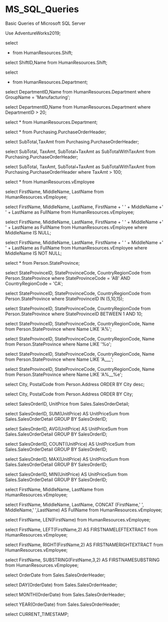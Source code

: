 # MS_SQL_Queries
Basic Queries of Microsoft SQL Server

Use AdventureWorks2019;

select 
* from HumanResources.Shift;

select ShiftID,Name
from HumanResources.Shift;

select
* from HumanResources.Department;

select DepartmentID,Name
 from HumanResources.Department where GroupName = 'Manufacturing';

 select DepartmentID,Name
 from HumanResources.Department where DepartmentID > 20;

 select *
 from HumanResources.Department;

 select *
 from Purchasing.PurchaseOrderHeader;

 select SubTotal,TaxAmt 
 from Purchasing.PurchaseOrderHeader;

 select SubTotal, TaxAmt, SubTotal+TaxAmt as SubTotalWithTaxAmt
 from Purchasing.PurchaseOrderHeader;

 select SubTotal, TaxAmt, SubTotal+TaxAmt as SubTotalWithTaxAmt
 from Purchasing.PurchaseOrderHeader where TaxAmt > 100;

 select *
 from HumanResources.vEmployee

 select FirstName, MiddleName, LastName 
 from HumanResources.vEmployee;

 select FirstName, MiddleName, LastName, FirstName + ' ' + MiddleName +' ' + LastName as FullName 
 from HumanResources.vEmployee;


 select FirstName, MiddleName, LastName, FirstName + ' ' + MiddleName +' ' + LastName as FullName 
 from HumanResources.vEmployee 
 where MiddleName IS NULL;

 select FirstName, MiddleName, LastName, FirstName + ' ' + MiddleName +' ' + LastName as FullName 
 from HumanResources.vEmployee 
 where MiddleName IS NOT NULL;

 select *
 from Person.StateProvince;

 select StateProvinceID, StateProvinceCode, CountryRegionCode
 from Person.StateProvince 
 where StateProvinceCode = 'AB' AND CountryRegionCode = 'CA';

 select StateProvinceID, StateProvinceCode, CountryRegionCode
 from Person.StateProvince 
 where StateProvinceID IN (5,10,15);

 select StateProvinceID, StateProvinceCode, CountryRegionCode
 from Person.StateProvince 
 where StateProvinceID BETWEEN 1 AND 10;

 select StateProvinceID, StateProvinceCode, CountryRegionCode, Name
 from Person.StateProvince 
 where Name LIKE 'A%';

 select StateProvinceID, StateProvinceCode, CountryRegionCode, Name
 from Person.StateProvince 
 where Name LIKE '%o';

 select StateProvinceID, StateProvinceCode, CountryRegionCode, Name
 from Person.StateProvince 
 where Name LIKE 'A___';

 select StateProvinceID, StateProvinceCode, CountryRegionCode, Name
 from Person.StateProvince 
 where Name LIKE 'A%__%e';

 select City, PostalCode
 from Person.Address 
 ORDER BY City desc;

 select City, PostalCode
 from Person.Address 
 ORDER BY City;

 select SalesOrderID, UnitPrice
 from Sales.SalesOrderDetail;

 select SalesOrderID, SUM(UnitPrice) AS UnitPriceSum
 from Sales.SalesOrderDetail 
 GROUP BY SalesOrderID;

 select SalesOrderID, AVG(UnitPrice) AS UnitPriceSum
 from Sales.SalesOrderDetail 
 GROUP BY SalesOrderID;

 select SalesOrderID, COUNT(UnitPrice) AS UnitPriceSum
 from Sales.SalesOrderDetail 
 GROUP BY SalesOrderID;

 select SalesOrderID, MAX(UnitPrice) AS UnitPriceSum
 from Sales.SalesOrderDetail 
 GROUP BY SalesOrderID;

 select SalesOrderID, MIN(UnitPrice) AS UnitPriceSum
 from Sales.SalesOrderDetail 
 GROUP BY SalesOrderID;

 select FirstName, MiddleName, LastName 
 from HumanResources.vEmployee;

 select FirstName, MiddleName, LastName, CONCAT (FirstName,' ', MiddleName,' ',LastName) AS FullName
 from HumanResources.vEmployee;

 select FirstName, LEN(FirstName)
 from HumanResources.vEmployee;

 select FirstName, LEFT(FirstName,2) AS FIRSTNAMELEFTEXTRACT
 from HumanResources.vEmployee;

 select FirstName, RIGHT(FirstName,2) AS FIRSTNAMERIGHTEXTRACT
 from HumanResources.vEmployee;

 select FirstName, SUBSTRING(FirstName,3,2) AS FIRSTNAMESUBSTRING
 from HumanResources.vEmployee;

 select OrderDate
 from Sales.SalesOrderHeader;

 select DAY(OrderDate)
 from Sales.SalesOrderHeader;

 select MONTH(OrderDate)
 from Sales.SalesOrderHeader;

 select YEAR(OrderDate)
 from Sales.SalesOrderHeader;

 select CURRENT_TIMESTAMP;



